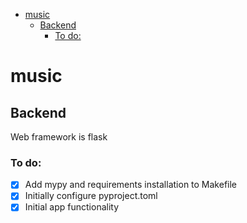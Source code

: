 - [music](#music)
  - [Backend](#backend)
    - [To do:](#to-do)



# music

## Backend

Web framework is flask

### To do: 
- [x] Add mypy and requirements installation to Makefile
- [x] Initially configure pyproject.toml
- [x] Initial app functionality 
